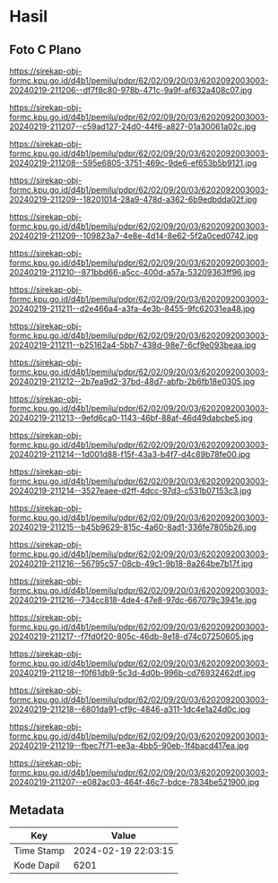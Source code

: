 # Hasil

## Foto C Plano

https://sirekap-obj-formc.kpu.go.id/d4b1/pemilu/pdpr/62/02/09/20/03/6202092003003-20240219-211206--df7f8c80-978b-471c-9a9f-af632a408c07.jpg

https://sirekap-obj-formc.kpu.go.id/d4b1/pemilu/pdpr/62/02/09/20/03/6202092003003-20240219-211207--c59ad127-24d0-44f6-a827-01a30061a02c.jpg

https://sirekap-obj-formc.kpu.go.id/d4b1/pemilu/pdpr/62/02/09/20/03/6202092003003-20240219-211208--595e6805-3751-469c-9de6-ef653b5b9121.jpg

https://sirekap-obj-formc.kpu.go.id/d4b1/pemilu/pdpr/62/02/09/20/03/6202092003003-20240219-211209--18201014-28a9-478d-a362-6b9edbdda02f.jpg

https://sirekap-obj-formc.kpu.go.id/d4b1/pemilu/pdpr/62/02/09/20/03/6202092003003-20240219-211209--109823a7-4e8e-4d14-8e62-5f2a0ced0742.jpg

https://sirekap-obj-formc.kpu.go.id/d4b1/pemilu/pdpr/62/02/09/20/03/6202092003003-20240219-211210--871bbd66-a5cc-400d-a57a-53209363ff96.jpg

https://sirekap-obj-formc.kpu.go.id/d4b1/pemilu/pdpr/62/02/09/20/03/6202092003003-20240219-211211--d2e466a4-a3fa-4e3b-8455-9fc62031ea48.jpg

https://sirekap-obj-formc.kpu.go.id/d4b1/pemilu/pdpr/62/02/09/20/03/6202092003003-20240219-211211--b25162a4-5bb7-438d-98e7-6cf9e093beaa.jpg

https://sirekap-obj-formc.kpu.go.id/d4b1/pemilu/pdpr/62/02/09/20/03/6202092003003-20240219-211212--2b7ea9d2-37bd-48d7-abfb-2b6fb18e0305.jpg

https://sirekap-obj-formc.kpu.go.id/d4b1/pemilu/pdpr/62/02/09/20/03/6202092003003-20240219-211213--9efd6ca0-1143-46bf-88af-46d49dabcbe5.jpg

https://sirekap-obj-formc.kpu.go.id/d4b1/pemilu/pdpr/62/02/09/20/03/6202092003003-20240219-211214--1d001d88-f15f-43a3-b4f7-d4c89b78fe00.jpg

https://sirekap-obj-formc.kpu.go.id/d4b1/pemilu/pdpr/62/02/09/20/03/6202092003003-20240219-211214--3527eaee-d2ff-4dcc-97d3-c531b07153c3.jpg

https://sirekap-obj-formc.kpu.go.id/d4b1/pemilu/pdpr/62/02/09/20/03/6202092003003-20240219-211215--b45b9629-815c-4a60-8ad1-336fe7805b26.jpg

https://sirekap-obj-formc.kpu.go.id/d4b1/pemilu/pdpr/62/02/09/20/03/6202092003003-20240219-211216--56795c57-08cb-49c1-9b18-8a264be7b17f.jpg

https://sirekap-obj-formc.kpu.go.id/d4b1/pemilu/pdpr/62/02/09/20/03/6202092003003-20240219-211216--734cc818-4de4-47e8-97dc-667079c3941e.jpg

https://sirekap-obj-formc.kpu.go.id/d4b1/pemilu/pdpr/62/02/09/20/03/6202092003003-20240219-211217--f7fd0f20-805c-46db-8e18-d74c07250605.jpg

https://sirekap-obj-formc.kpu.go.id/d4b1/pemilu/pdpr/62/02/09/20/03/6202092003003-20240219-211218--f0f61db9-5c3d-4d0b-996b-cd76932462df.jpg

https://sirekap-obj-formc.kpu.go.id/d4b1/pemilu/pdpr/62/02/09/20/03/6202092003003-20240219-211218--6801da91-cf9c-4846-a311-1dc4e1a24d0c.jpg

https://sirekap-obj-formc.kpu.go.id/d4b1/pemilu/pdpr/62/02/09/20/03/6202092003003-20240219-211219--fbec7f71-ee3a-4bb5-90eb-1f4bacd417ea.jpg

https://sirekap-obj-formc.kpu.go.id/d4b1/pemilu/pdpr/62/02/09/20/03/6202092003003-20240219-211207--e082ac03-464f-46c7-bdce-7834be521900.jpg


## Metadata

| Key        | Value               |
| ---------- | ------------------- |
| Time Stamp | 2024-02-19 22:03:15 |
| Kode Dapil | 6201                |



